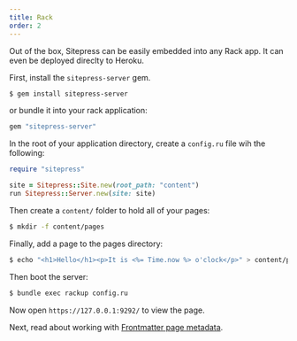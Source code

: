 ```yaml
---
title: Rack
order: 2
---
```


Out of the box, Sitepress can be easily embedded into any Rack app. It can even be deployed direclty to Heroku.

First, install the `sitepress-server` gem.

```bash
$ gem install sitepress-server
```

or bundle it into your rack application:

```ruby
gem "sitepress-server"
```

In the root of your application directory, create a `config.ru` file wih the following:

```ruby
require "sitepress"

site = Sitepress::Site.new(root_path: "content")
run Sitepress::Server.new(site: site)
```

Then create a `content/` folder to hold all of your pages:

```bash
$ mkdir -f content/pages
```

Finally, add a page to the pages directory:

```bash
$ echo "<h1>Hello</h1><p>It is <%= Time.now %> o'clock</p>" > content/pages/index.html.erb
```

Then boot the server:

```bash
$ bundle exec rackup config.ru
```

Now open `https://127.0.0.1:9292/` to view the page.

Next, read about working with [Frontmatter page metadata](/basics/frontmatter).
